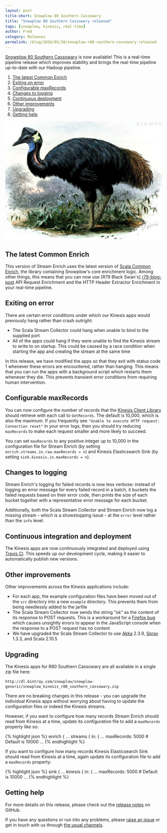 ```yaml
---
layout: post
title-short: Snowplow 80 Southern Cassowary
title: "Snowplow 80 Southern Cassowary released"
tags: [snowplow, kinesis, real-time]
author: Fred
category: Releases
permalink: /blog/2016/05/30/snowplow-r80-southern-cassowary-released
---
```


[Snowplow 80 Southern Cassowary][snowplow-release] is now available! This is a real-time pipeline release which improves stability and brings the real-time pipeline up-to-date with our Hadoop pipeline.

1. [The latest Common Enrich](/blog/2016/05/30/snowplow-r80-southern-cassowary-released#common-enrich)
2. [Exiting on error](/blog/2016/05/30/snowplow-r80-southern-cassowary-released#terminate)
3. [Configurable maxRecords](/blog/2016/05/30/snowplow-r80-southern-cassowary-released#maxrecords)
4. [Changes to logging](/blog/2016/05/30/snowplow-r80-southern-cassowary-released#logging)
5. [Continuous deployment](/blog/2016/05/30/snowplow-r80-southern-cassowary-released#cicd)
5. [Other improvements](/blog/2016/05/30/snowplow-r80-southern-cassowary-released#other)
6. [Upgrading](/blog/2016/05/30/snowplow-r80-southern-cassowary-released#upgrading)
7. [Getting help](/blog/2016/05/30/snowplow-r80-southern-cassowary-released#help)

![southern-cassowary][southern-cassowary]

<!--more-->

<h2 id="common-enrich">The latest Common Enrich</h2>

This version of Stream Enrich uses the latest version of [Scala Common Enrich][sce], the library containing Snowplow's core enrichment logic. Among other things, this means that you can now use [R79 Black Swan's] [r79-blog-post] API Request Enrichment and the HTTP Header Extractor Enrichment in your real-time pipeline.

<h2 id="terminate">Exiting on error</h2>

There are certain error conditions under which our Kinesis apps would previously hang rather than crash outright:

* The Scala Stream Collector could hang when unable to bind to the supplied port
* All of the apps could hang if they were unable to find the Kinesis stream to write to on startup. This could be caused by a race condition when starting the app and creating the stream at the same time

In this release, we have modified the apps so that they exit with status code 1 whenever these errors are encountered, rather than hanging. This means that you can run the apps with a background script which restarts them whenever they die. This prevents transient error conditions from requiring human intervention.

<h2 id="maxrecords">Configurable maxRecords</h2>

You can now configure the number of records that the [Kinesis Client Library][kcl] should retrieve with each call to `GetRecords`. The default is 10,000, which is also the maximum. If you frequently see `"Unable to execute HTTP request: Connection reset"` in your error logs, then you should try reducing `maxRecords` to make each request smaller and more likely to succeed.

You can set `maxRecords` to any positive integer up to 10,000 in the configuration file for Stream Enrich (by setting `enrich.streams.in.raw.maxRecords = n`) and Kinesis Elasticsearch Sink (by setting `sink.kinesis.in.maxRecords = n`).

<h2 id="logging">Changes to logging</h2>

Stream Enrich's logging for failed records is now less verbose: instead of logging an error message for every failed record in a batch, it buckets the failed requests based on their error code, then prints the size of each bucket together with a representative error message for each bucket.

Additionally, both the Scala Stream Collector and Stream Enrich now log a missing stream - which is a showstopping issue - at the `error` level rather than the `info` level.

<h2 id="cicd">Continuous integration and deployment</h2>

The Kinesis apps are now continuously integrated and deployed using [Travis CI][travis]. This speeds up our development cycle, making it easier to automatically publish new versions.

<h2 id="other">Other improvements</h2>

Other improvements across the Kinesis applications include:

* For each app, the example configuration files have been moved out of the `src` directory into a new `example` directory. This prevents them from being needlessly added to the jarfile
* The Scala Stream Collector now sends the string "ok" as the content of its response to POST requests. This is a workaround for a [Firefox bug][firefox-bug] which causes unsightly errors to appear in the JavaScript console when the response to a POST request has no content
* We have upgraded the Scala Stream Collector to use [Akka][akka] 2.3.9, [Spray][spray] 1.3.3, and Scala 2.10.5

<h2 id="upgrading">Upgrading</h2>

The Kinesis apps for R80 Southern Cassowary are all available in a single zip file here:

    http://dl.bintray.com/snowplow/snowplow-generic/snowplow_kinesis_r80_southern_cassowary.zip

There are no breaking changes in this release - you can upgrade the individual Kinesis apps without worrying about having to update the configuration files or indeed the Kinesis streams.

However, if you want to configure how many records Stream Enrich should read from Kinesis at a time, update its configuration file to add a `maxRecords` property like so:

{% highlight json %}
enrich {
  ...
  streams {
    in: {
      ...
      maxRecords: 5000 # Default is 10000
      ...
{% endhighlight %}

If you want to configure how many records Kinesis Elasticsearch Sink should read from Kinesis at a time, again update its configuration file to add a `maxRecords` property:

{% highlight json %}
sink {
  ...
  kinesis {
    in: {
      ...
      maxRecords: 5000 # Default is 10000
      ...
{% endhighlight %}

<h2 id="help">Getting help</h2>

For more details on this release, please check out the [release notes][snowplow-release] on GitHub.

If you have any questions or run into any problems, please [raise an issue][issues] or get in touch with us through [the usual channels][talk-to-us].

[travis]: https://travis-ci.com/
[snowplow-release]: https://github.com/snowplow/snowplow/releases/r80-southern-cassowary
[r79-blog-post]: /blog/2016/05/12/snowplow-r79-black-swan-with-api-request-enrichment-released/
[southern-cassowary]: /assets/img/blog/2016/05/southern-cassowary.jpg
[firefox-bug]: https://bugzilla.mozilla.org/show_bug.cgi?id=884693
[sce]: https://github.com/snowplow/snowplow/tree/master/3-enrich/scala-common-enrich
[changelog]: https://github.com/snowplow/snowplow/tree/master/CHANGELOG
[akka]: http://akka.io/
[spray]: http://spray.io/
[kcl]: https://github.com/awslabs/amazon-kinesis-client
[issues]: https://github.com/snowplow/snowplow/issues/new
[talk-to-us]: https://github.com/snowplow/snowplow/wiki/Talk-to-us
